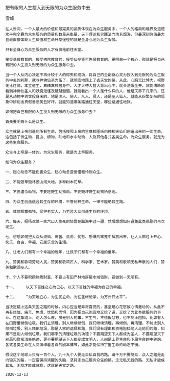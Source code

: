 把有限的人生投入到无限的为众生服务中去

雪峰


    在人世间，一个人最大的价值和最完美的品质体现在为众生服务中，一个人的格局和境界及道德水平完全靠为众生服务的质量和数量来衡量，天下理论和实践法门浩若烟海，但最深刻价值最大且最直接体现人生价值和生命升华途径的就是全身心地为众生服务。

    只有全身心为众生服务的人才有资格前往天堂。

    接受基督教育的，接受佛陀教育的，接受仙圣贤哲先贤教育的，要明白一个核心，那就是把自己有限的人生投入到无限的为众生服务中去。

    当一个人从内心决定不再计较个人的得失和成功，将自己的全副身心灵力投入到无限的为众生服务中去的刹那，就与神佛仙圣为伍了，就彻底地踏上了去天堂的路，从此，心胸无比博大，视野无比辽阔，本立道生，真精真神居身中，大才大德大智大慧出心中，就会法眼全开，就能清晰地看到神佛仙圣人和妖魔鬼怪及魑魅魍魉，就能看出一个人是什么样的人，他是天界下凡来的，还是从动物中转世投身来的，他是浑人、俗人、凡人、贤人，还是圣人仙人，就能从纷繁复杂的现象中辨别出真假善恶美丑好坏，就能知道哪条路通往天堂，哪些路通往地狱。

    如何把自己有限的人生投入到无限的为众生服务中去？

    首先要明白什么是众生。

    众生就是上帝创造的所有生命，包括按照上帝的旨意和图纸由神和天仙们创造出来的一切生命，这包括了微生物、昆虫、植物、陆地和水中动物、人及其他各式各类生命。为众生服务，就是为这些生命服务。

    众生与上帝是一体的。为众生服务，就是为上帝服务。

    如何为众生服务？

    一、起心动念不能伤害众生，起心动念要爱惜和怜悯众生。

    二、不能毁草毁林毁山河大地，多种树木花草。

    三、不要虐杀动物，不要吃野生动物肉，不要毁坏野生动物栖息地。

    四、为众生创造适合其生存的环境，不管何种生命，一律不能绝其生路。

    五、体恤鳏寡孤独，保护老实人，为劳苦大众创造生存的环境。

    六、每天，把杨改兰一家六口人惨死的情景在脑海中过一遍，然后想想如何避免此类悲剧的再次发生。

    七、想想如何把大众从烦恼、痛苦、焦虑、忧愁、恐惧的牢笼中解放出来，让人人都过上开心、快乐、自由、幸福、安居乐业的生活。

    八、让老人们都有一个幸福的晚年，让孩子们都有一个幸福的童年。

    九、赞美和歌颂劳动人民，赞美和歌颂匠人、科学家、艺术家，赞美和歌颂无私奉献的人们，赞美和歌颂圣人。

    十、个人不要积攒物质财富，不要占有田产林地房屋水域钱财，要做到一无所有。

    十一、    以天下百姓之心为己心，以天下百姓的幸福为自己的幸福。

    十二、    “为天地立心，为生民立命，为往圣继绝学，为万世开太平”。

    当决定踏上这条天国之路的时候，内心应当是非常喜悦的，甚至是心花怒放心情激动的，从此不再有烦恼、痛苦、焦虑、忧愁和恐惧，因为把自己彻底地交给了道，交给了为此奉献服务的事业。在这条路上，别人怎么做，那是别人的事，不生气，不愤恨忿怒，也不制止阻挡，比如有人在田野里倾倒垃圾，我们去清理，别人继续倾倒，我们继续清理，再倾倒，再清理，不制止别人倾倒垃圾，别人倾倒垃圾，那是人家的选择和路，我们没有理由和资格阻挡他人走他们的路，如果不是别人倾倒垃圾，我们哪来的清理垃圾的功德？不要期望天下人都成为圣人，不要期望天下邪恶和野蛮消失绝迹，更不要期望天下人都变成文明人，人间是上界生命和下届生命的中转站，各式各类生命在人间演绎着各自的剧本情节，如此才能保持宇宙生命的动态平衡。

    假设这个地球上只有一百个人，九十九个人要走自私自我的路，请千万不要随众，众人之路是走向毁灭的路，一定要保持清醒的头脑，坚持走自己服务众生的路，走无私无我的路，无私才能成其私，无我才能成就我，这就是天堂之路。

    2020-12-13




